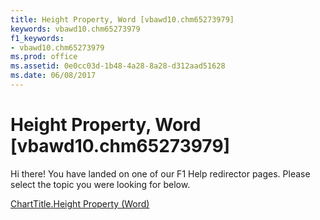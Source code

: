 ```yaml
---
title: Height Property, Word [vbawd10.chm65273979]
keywords: vbawd10.chm65273979
f1_keywords:
- vbawd10.chm65273979
ms.prod: office
ms.assetid: 0e0cc03d-1b48-4a28-8a28-d312aad51628
ms.date: 06/08/2017
---
```



# Height Property, Word [vbawd10.chm65273979]

Hi there! You have landed on one of our F1 Help redirector pages. Please select the topic you were looking for below.

[ChartTitle.Height Property (Word)](http://msdn.microsoft.com/library/61832628-dbd4-e4a4-fdcc-d600f4fefe89%28Office.15%29.aspx)

